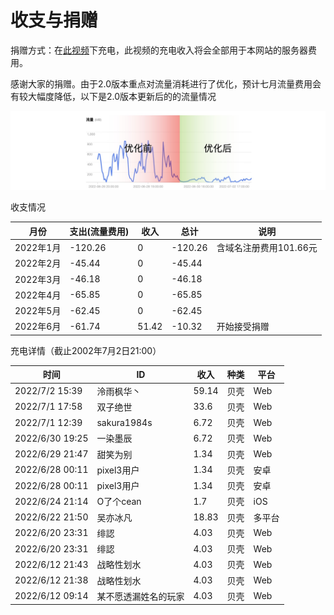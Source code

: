 # 收支与捐赠

捐赠方式：在[此视频](https://www.bilibili.com/video/BV19P4y1j7n6/)下充电，此视频的充电收入将会全部用于本网站的服务器费用。

感谢大家的捐赠。由于2.0版本重点对流量消耗进行了优化，预计七月流量费用会有较大幅度降低，以下是2.0版本更新后的的流量情况

![流量优化](流量优化.jpeg)

收支情况

| 月份      | 支出(流量费用) | 收入  | 总计    | 说明                   |
| --------- | -------------- | ----- | ------- | ---------------------- |
| 2022年1月 | -120.26        | 0     | -120.26 | 含域名注册费用101.66元 |
| 2022年2月 | -45.44         | 0     | -45.44  |                        |
| 2022年3月 | -46.18         | 0     | -46.18  |                        |
| 2022年4月 | -65.85         | 0     | -65.85  |                        |
| 2022年5月 | -62.45         | 0     | -62.45  |                        |
| 2022年6月 | -61.74         | 51.42 | -10.32  | 开始接受捐赠           |

充电详情（截止2002年7月2日21:00）

| 时间            | ID                   | 收入  | 种类 | 平台   |
| --------------- | -------------------- | ----- | ---- | ------ |
| 2022/7/2 15:39  | 泠雨枫华丶           | 59.14 | 贝壳 | Web    |
| 2022/7/1 17:58  | 双子绝世             | 33.6  | 贝壳 | Web    |
| 2022/7/1 12:39  | sakura1984s          | 6.72  | 贝壳 | Web    |
| 2022/6/30 19:25 | 一染墨辰             | 6.72  | 贝壳 | Web    |
| 2022/6/29 21:47 | 甜笑为别             | 1.34  | 贝壳 | Web    |
| 2022/6/28 00:11 | pixel3用户           | 1.34  | 贝壳 | 安卓   |
| 2022/6/28 00:11 | pixel3用户           | 1.34  | 贝壳 | 安卓   |
| 2022/6/24 21:14 | O了个cean            | 1.7   | 贝壳 | iOS    |
| 2022/6/22 21:50 | 吴亦冰凡             | 18.83 | 贝壳 | 多平台 |
| 2022/6/20 23:31 | 绯認                 | 4.03  | 贝壳 | Web    |
| 2022/6/20 23:31 | 绯認                 | 4.03  | 贝壳 | Web    |
| 2022/6/12 21:43 | 战略性划水           | 4.03  | 贝壳 | Web    |
| 2022/6/12 21:38 | 战略性划水           | 4.03  | 贝壳 | Web    |
| 2022/6/12 09:14 | 某不愿透漏姓名的玩家 | 4.03  | 贝壳 | Web    |